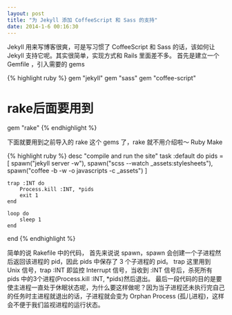 ```yaml
---
layout: post
title: "为 Jekyll 添加 CoffeeScript 和 Sass 的支持"
date: 2014-1-6 00:16:30
---
```

Jekyll 用来写博客很爽，可是写习惯了 CoffeeScript 和 Sass 的话，该如何让 Jekyll 支持它呢。其实很简单，实现方式和 Rails 里面差不多。
首先是建立一个 Gemfile ，引入需要的 gems

{% highlight ruby %}
gem "jekyll"
gem "sass"
gem "coffee-script"
# rake后面要用到
gem "rake"
{% endhighlight %}

下面就要用到之前导入的 rake 这个 gems 了，rake 就不用介绍啦～ Ruby Make

{% highlight ruby %}
desc "compile and run the site"
task :default do
    pids = [
        spawn("jekyll server -w"),
        spawn("scss --watch _assets:stylesheets"),
        spawn("coffee -b -w -o javascripts -c _assets")
    ]

    trap :INT do
        Process.kill :INT, *pids
        exit 1
    end

    loop do
        sleep 1
    end
end
{% endhighlight %}

简单的说 Rakefile 中的代码， 首先来说说 spawn，spawn 会创建一个子进程然后返回该进程的 pid，因此 pids 中保存了 3 个子进程的 pid。
trap 这里用到 Unix 信号，trap :INT 即监控 Interrupt 信号，当收到 :INT 信号后，杀死所有 pids 中的3个进程(Process.kill :INT, *pids)然后退出。
最后一段代码的目的是要使主进程一直处于休眠状态呢，为什么要这样做呢？因为当子进程还未执行完自己的任务时主进程就退出的话，子进程就会变为 Orphan Process (孤儿进程)，这样会不便于我们监视进程的运行状态。